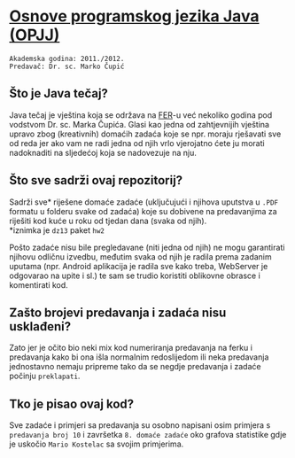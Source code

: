 [Osnove programskog jezika Java (OPJJ)][1]
==================

    Akademska godina: 2011./2012.  
    Predavač: Dr. sc. Marko Čupić


Što je Java tečaj?
--------
Java tečaj je vještina koja se održava na [FER][2]-u već nekoliko godina pod vodstvom Dr. sc. Marka Čupića. Glasi kao jedna
od zahtjevnijih vještina upravo zbog (kreativnih) domaćih zadaća koje se npr. moraju rješavati sve od reda jer ako
vam ne radi jedna od njih vrlo vjerojatno ćete ju morati nadoknaditi na sljedećoj koja se nadovezuje na nju.

Što sve sadrži ovaj repozitorij?
--------
Sadrži sve* riješene domaće zadaće (uključujući i njihova uputstva u `.PDF` formatu u folderu svake od zadaća)
koje su dobivene na predavanjima za riješiti kod kuće u roku od tjedan dana (svaka od njih).  
*iznimka je `dz13` paket `hw2`

Pošto zadaće nisu bile pregledavane (niti jedna od njih) ne mogu garantirati njihovu odličnu izvedbu, međutim svaka
od njih je radila prema zadanim uputama (npr. Android aplikacija je radila sve kako treba, WebServer je odgovarao
na upite i sl.) te sam se trudio koristiti oblikovne obrasce i komentirati kod.

Zašto brojevi predavanja i zadaća nisu usklađeni?
--------
Zato jer je očito bio neki mix kod numeriranja predavanja na ferku i predavanja kako bi ona išla normalnim redoslijedom
ili neka predavanja jednostavno nemaju pripreme tako da se negdje predavanja i zadaće počinju `preklapati`.

Tko je pisao ovaj kod?
--------
Sve zadaće i primjeri sa predavanja su osobno napisani osim primjera s `predavanja broj 10` i
završetka `8. domaće zadaće` oko grafova statistike gdje je uskočio `Mario Kostelac` sa svojim primjerima.

  [1]: http://www.fer.unizg.hr/predmet/opjj
  [2]: http://www.fer.unizg.hr
  [3]: https://github.com/svenkapudija/fer-opjj-2011-2012/blob/master/javadz14/assets/image2.jpeg